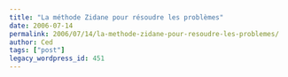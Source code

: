 ```yaml
---
title: "La méthode Zidane pour résoudre les problèmes"
date: 2006-07-14
permalink: 2006/07/14/la-methode-zidane-pour-resoudre-les-problemes/
author: Ced
tags: ["post"]
legacy_wordpress_id: 451
---
```


<object width="425" height="350"><param name="movie" value="http://www.youtube.com/v/js0vOgjBfD8"></param><param name="wmode" value="transparent"></param><embed src="http://www.youtube.com/v/js0vOgjBfD8" type="application/x-shockwave-flash" wmode="transparent" width="425" height="350"></embed></object>

<!-- excerpt -->

